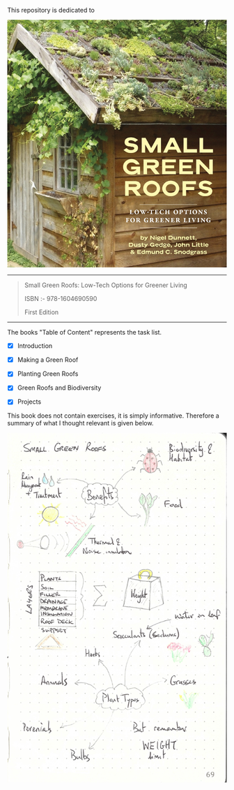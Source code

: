 This repository is dedicated to

![book_cover](book_cover.jpg)

---

> Small Green Roofs: Low-Tech Options for Greener Living
>
> ISBN :- 978-1604690590
>
> First Edition

---

The books "Table of Content"  represents the task list.

- [x] Introduction
- [x] Making a Green Roof
- [x] Planting Green Roofs
- [x] Green Roofs and Biodiversity
- [x] Projects


This book does not contain exercises, it is simply informative. Therefore a summary of what I thought relevant is given below. 

![small_green_roofs](small_green_roofs.jpg)


